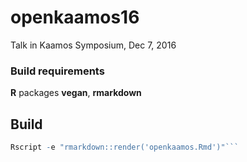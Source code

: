 # openkaamos16
Talk in Kaamos Symposium, Dec 7, 2016

### Build requirements

**R** packages **vegan**, **rmarkdown**

## Build
```R
Rscript -e "rmarkdown::render('openkaamos.Rmd')"```
